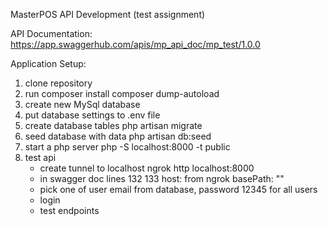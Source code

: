MasterPOS API Development (test assignment)

API Documentation:
https://app.swaggerhub.com/apis/mp_api_doc/mp_test/1.0.0

Application Setup:
1. clone repository
2. run
    composer install
    composer dump-autoload
3. create new MySql database
4. put database settings to .env file
5. create database tables
    php artisan migrate
6. seed database with data
    php artisan db:seed   
7. start a php server
    php -S localhost:8000 -t public
6. test api
    - create tunnel to localhost
        ngrok http localhost:8000
    - in swagger doc lines 132 133
        host: from ngrok
        basePath: ""
    - pick one of user email from database, password 12345 for all users
    - login
    - test endpoints
    
